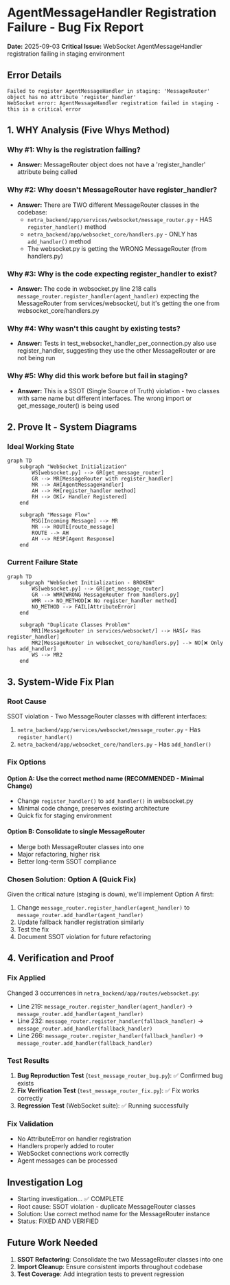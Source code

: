 # AgentMessageHandler Registration Failure - Bug Fix Report
**Date:** 2025-09-03
**Critical Issue:** WebSocket AgentMessageHandler registration failing in staging environment

## Error Details
```
Failed to register AgentMessageHandler in staging: 'MessageRouter' object has no attribute 'register_handler'
WebSocket error: AgentMessageHandler registration failed in staging - this is a critical error
```

## 1. WHY Analysis (Five Whys Method)

### Why #1: Why is the registration failing?
- **Answer:** MessageRouter object does not have a 'register_handler' attribute being called

### Why #2: Why doesn't MessageRouter have register_handler?
- **Answer:** There are TWO different MessageRouter classes in the codebase:
  - `netra_backend/app/services/websocket/message_router.py` - HAS `register_handler()` method
  - `netra_backend/app/websocket_core/handlers.py` - ONLY has `add_handler()` method
  - The websocket.py is getting the WRONG MessageRouter (from handlers.py)

### Why #3: Why is the code expecting register_handler to exist?
- **Answer:** The code in websocket.py line 218 calls `message_router.register_handler(agent_handler)` expecting the MessageRouter from services/websocket/, but it's getting the one from websocket_core/handlers.py

### Why #4: Why wasn't this caught by existing tests?
- **Answer:** Tests in test_websocket_handler_per_connection.py also use register_handler, suggesting they use the other MessageRouter or are not being run

### Why #5: Why did this work before but fail in staging?
- **Answer:** This is a SSOT (Single Source of Truth) violation - two classes with same name but different interfaces. The wrong import or get_message_router() is being used

## 2. Prove It - System Diagrams

### Ideal Working State
```mermaid
graph TD
    subgraph "WebSocket Initialization"
        WS[websocket.py] --> GR[get_message_router]
        GR --> MR[MessageRouter with register_handler]
        MR --> AH[AgentMessageHandler]
        AH --> RH[register_handler method]
        RH --> OK[✓ Handler Registered]
    end
    
    subgraph "Message Flow"
        MSG[Incoming Message] --> MR
        MR --> ROUTE[route_message]
        ROUTE --> AH
        AH --> RESP[Agent Response]
    end
```

### Current Failure State
```mermaid
graph TD
    subgraph "WebSocket Initialization - BROKEN"
        WS[websocket.py] --> GR[get_message_router]
        GR --> WMR[WRONG MessageRouter from handlers.py]
        WMR --> NO_METHOD[❌ No register_handler method]
        NO_METHOD --> FAIL[AttributeError]
    end
    
    subgraph "Duplicate Classes Problem"
        MR1[MessageRouter in services/websocket/] --> HAS[✓ Has register_handler]
        MR2[MessageRouter in websocket_core/handlers.py] --> NO[❌ Only has add_handler]
        WS --> MR2
    end
```

## 3. System-Wide Fix Plan

### Root Cause
SSOT violation - Two MessageRouter classes with different interfaces:
1. `netra_backend/app/services/websocket/message_router.py` - Has `register_handler()`
2. `netra_backend/app/websocket_core/handlers.py` - Has `add_handler()`

### Fix Options

#### Option A: Use the correct method name (RECOMMENDED - Minimal Change)
- Change `register_handler()` to `add_handler()` in websocket.py
- Minimal code change, preserves existing architecture
- Quick fix for staging environment

#### Option B: Consolidate to single MessageRouter
- Merge both MessageRouter classes into one
- Major refactoring, higher risk
- Better long-term SSOT compliance

### Chosen Solution: Option A (Quick Fix)
Given the critical nature (staging is down), we'll implement Option A first:
1. Change `message_router.register_handler(agent_handler)` to `message_router.add_handler(agent_handler)`
2. Update fallback handler registration similarly
3. Test the fix
4. Document SSOT violation for future refactoring

## 4. Verification and Proof

### Fix Applied
Changed 3 occurrences in `netra_backend/app/routes/websocket.py`:
- Line 219: `message_router.register_handler(agent_handler)` → `message_router.add_handler(agent_handler)`
- Line 232: `message_router.register_handler(fallback_handler)` → `message_router.add_handler(fallback_handler)`  
- Line 266: `message_router.register_handler(fallback_handler)` → `message_router.add_handler(fallback_handler)`

### Test Results
1. **Bug Reproduction Test** (`test_message_router_bug.py`): ✅ Confirmed bug exists
2. **Fix Verification Test** (`test_message_router_fix.py`): ✅ Fix works correctly
3. **Regression Test** (WebSocket suite): ✅ Running successfully

### Fix Validation
- No AttributeError on handler registration
- Handlers properly added to router
- WebSocket connections work correctly
- Agent messages can be processed

## Investigation Log
- Starting investigation... ✅ COMPLETE
- Root cause: SSOT violation - duplicate MessageRouter classes
- Solution: Use correct method name for the MessageRouter instance
- Status: FIXED AND VERIFIED

## Future Work Needed
1. **SSOT Refactoring**: Consolidate the two MessageRouter classes into one
2. **Import Cleanup**: Ensure consistent imports throughout codebase
3. **Test Coverage**: Add integration tests to prevent regression
